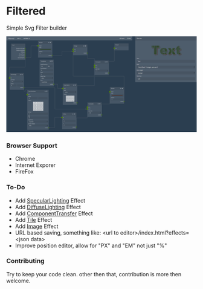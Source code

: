 # Filtered
Simple Svg Filter builder

![screenshot](https://raw.githubusercontent.com/rdfriedl/filtered/master/screenshot.png)

### Browser Support
- Chrome
- Internet Exporer
- FireFox 

### To-Do
 - Add [SpecularLighting](http://www.w3.org/TR/SVG/filters.html#feSpecularLightingElement) Effect
 - Add [DiffuseLighting](http://www.w3.org/TR/SVG/filters.html#feDiffuseLightingElement) Effect
 - Add [ComponentTransfer](http://www.w3.org/TR/SVG/filters.html#feComponentTransferElement) Effect
 - Add [Tile](http://www.w3.org/TR/SVG/filters.html#feTileElement) Effect
 - Add [Image](http://www.w3.org/TR/SVG/filters.html#feImageElement) Effect
 - URL based saving, something like: \<url to editor\>/index.html?effects=\<json data\>
 - Improve position editor, allow for "PX" and "EM" not just "%"

### Contributing
Try to keep your code clean.
other then that, contribution is more then welcome.